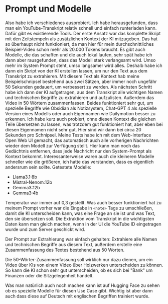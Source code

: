 # Prompt und Modelle

Also habe ich verschiedenes ausprobiert. Ich habe herausgefunden, dass man ein YouTube-Transkript relativ schnell und einfach runterladen kann. Dafür gibt es existierende Tools. Der erste Ansatz war das komplette Skript mit den Zeitstempeln als zusätzlichen Kontext der KI mitzugeben. Das hat so überhaupt nicht funktioniert, da man hier für mein durchschnittliches Beispiel-Video schon mehr als 20.000 Tokens braucht. Es gibt auch Modelle, die das schaffen und die auch lokal laufen, sehr spät habe ich dann aber rausgefunden, dass das Modell stark verlangsamt wird. Umso mehr im System Prompt steht, umso langsamer wird alles. Deshalb habe ich dann ein Skript von der KI erstellen lassen, um nur den Text aus dem Transkript zu extrahieren. Mit diesem Text als Kontext hab meine Beispielschnipsel bestehend aus zwei Sätzen, aber immer noch ungefähr 50 Sekunden gedauert, um verbessert zu werden. Als nächsten Schritt habe ich dann der KI aufgetragen, aus dem Transkript alle wichtigen Namen und technischen Begriffe zu extrahieren und aufzulisten. Außerdem das Video in 50 Wörtern zusammenfassen. Beides funktioniert sehr gut, um spezielle Begriffe wie Obsidian als Notizsystem, Chat-GPT 4 als spezielle Version eines Modells oder auch Eigennamen wie Dailymotion besser zu erkennen. Ich habe kurz auch probiert, ohne diesen Kontext die gleichen Teile übersetzen zu lassen, was trotzdem gut funktioniert hat, aber eben bei diesen Eigennamen nicht sehr gut. Hier sind wir dann bei circa 20 Sekunden pro Schnipsel. Meine Tests habe ich mit dem Web-Interface Open Web UI gemacht, das automatisch auch alle vorherigen Nachrichten wieder dem Modell zur Verfügung stellt. Hier kann man noch das Gedächtnis entfernen, dass jede Nachricht nur den System-Prompt als Kontext bekommt. Interessanterweise waren auch die kleineren Modelle schneller wie die größeren, ich hatte das verstanden, dass es eigentlich andersrum sein sollte. Getestete Modelle:

* Llama3.1:8b
* Mistral-Nenom:12b
* Gemma3:12b
* Gemma3:4b

Temperatur war immer auf 0,3 gestellt.
Was auch besser funktioniert hat zu meinem Prompt vorher war die Eingabe in `<note>` Tags zu umschließen, damit die KI unterscheiden kann, was eine Frage an sie ist und was Text, den sie übersetzen soll. Die Extraktion vom Transkript in die wichtigsten Daten kann man gleich machen, wenn in der UI die YouTube ID eingetragen wurde und zum Server geschickt wird.

Der Prompt zur Extrahierung war einfach gehalten:
Extrahiere alle Namen und technischen Begriffe aus diesem Text, außerdem erstelle eine Zusammenfassung des Textes bestehend aus 50 Worten.

Die 50-Wörter-Zusammenfassung soll wirklich nur dazu dienen, um ein Video über KIs von einem Video über Holzwerken unterscheiden zu können. So kann die KI schon sehr gut unterscheiden, ob es sich bei "Bank" um Finanzen oder die Sitzgelegenheit handelt.

Was man natürlich auch noch machen kann ist auf Hugging Face zu sehen ob es spezielle Modelle für diesen Use Case gibt. Wichtig ist aber dann auch dass diese auf Deutsch mit englischen Begriffen trainiert wurde.
